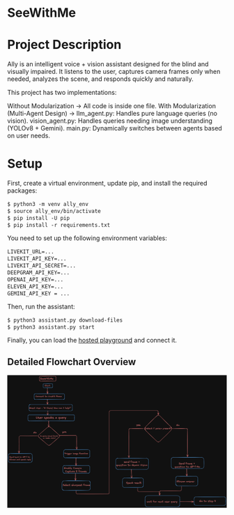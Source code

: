 # SeeWithMe

# Project Description
Ally is an intelligent voice + vision assistant designed for the blind and visually impaired.
It listens to the user, captures camera frames only when needed, analyzes the scene, and responds quickly and naturally.

This project has two implementations:

Without Modularization → All code is inside one file.
With Modularization (Multi-Agent Design) →
    llm_agent.py: Handles pure language queries (no vision).
    vision_agent.py: Handles queries needing image understanding (YOLOv8 + Gemini).
    main.py: Dynamically switches between agents based on user needs.


# Setup

First, create a virtual environment, update pip, and install the required packages:

```
$ python3 -m venv ally_env
$ source ally_env/bin/activate
$ pip install -U pip
$ pip install -r requirements.txt
```

You need to set up the following environment variables:

```
LIVEKIT_URL=...
LIVEKIT_API_KEY=...
LIVEKIT_API_SECRET=...
DEEPGRAM_API_KEY=...
OPENAI_API_KEY=...
ELEVEN_API_KEY=...
GEMINI_API_KEY = ...
```

Then, run the assistant:

```
$ python3 assistant.py download-files
$ python3 assistant.py start

```

Finally, you can load the [hosted playground](https://agents-playground.livekit.io/) and connect it.

##  Detailed Flowchart Overview
![System Flowchart](FinalDesign.png)


